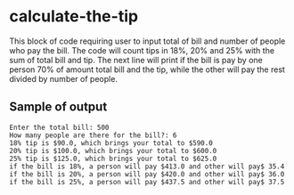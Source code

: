 # calculate-the-tip
This block of code requiring user to input total of bill and number of people who pay the bill. The code will count tips in 18%, 20% and 25% with the sum of total bill and tip. The next line will print if the bill is pay by one person 70% of amount total bill and the tip, while the other will pay the rest divided by number of people.
## Sample of output
```
Enter the total bill: 500
How many people are there for the bill?: 6
18% tip is $90.0, which brings your total to $590.0
20% tip is $100.0, which brings your total to $600.0
25% tip is $125.0, which brings your total to $625.0
if the bill is 18%, a person will pay $413.0 and other will pay$ 35.4
if the bill is 20%, a person will pay $420.0 and other will pay$ 36.0
if the bill is 25%, a person will pay $437.5 and other will pay$ 37.5
```
